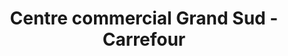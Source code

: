 ---
title: "Centre commercial Grand Sud - Carrefour"
url: /saint-pierre/centre-commercial-grand-sud-carrefour/
shop: Einkaufszentrum
---